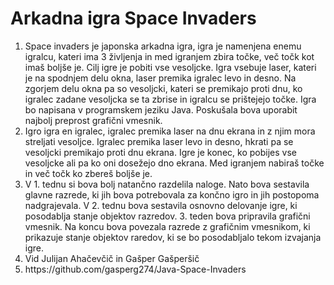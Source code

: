 # Arkadna igra Space Invaders
<ol>
  <li> Space invaders je japonska arkadna igra, igra je namenjena enemu igralcu, kateri ima
3 življenja in med igranjem zbira točke, več točk kot imaš boljše je. Cilj igre je pobiti
vse vesoljcke. Igra vsebuje laser, kateri je na spodnjem delu okna, laser premika
igralec levo in desno. Na zgorjem delu okna pa so vesoljcki, kateri se premikajo proti
dnu, ko igralec zadane vesoljcka se ta zbrise in igralcu se prištejejo točke. Igra bo
napisana v programskem jeziku Java. Poskušala bova uporabit najbolj preprost
grafični vmesnik. </li>
  
  <li> Igro igra en igralec, igralec premika laser na dnu ekrana in z njim mora streljati
vesoljce. Igralec premika laser levo in desno, hkrati pa se vesoljcki premikajo proti
dnu ekrana. Igre je konec, ko pobijes vse vesoljcke ali pa ko oni dosežejo dno ekrana.
Med igranjem nabiraš točke in več točk ko zbereš boljše je.  </li>
  
  <li> V 1. tednu si bova bolj natančno razdelila naloge. Nato bova sestavila glavne razrede,
ki jih bova potrebovala za končno igro in jih postopoma nadgrajevala. V 2. tednu
bova sestavila osnovno delovanje igre, ki posodablja stanje objektov razredov. 3.
teden bova pripravila grafični vmesnik. Na koncu bova povezala razrede z grafičnim
vmesnikom, ki prikazuje stanje objektov raredov, ki se bo posodabljalo tekom
izvajanja igre. </li>
  
  <li> Vid Julijan Ahačevčič in Gašper Gašperšič </li>
  <li> https://github.com/gasperg274/Java-Space-Invaders </li>
</ol>
